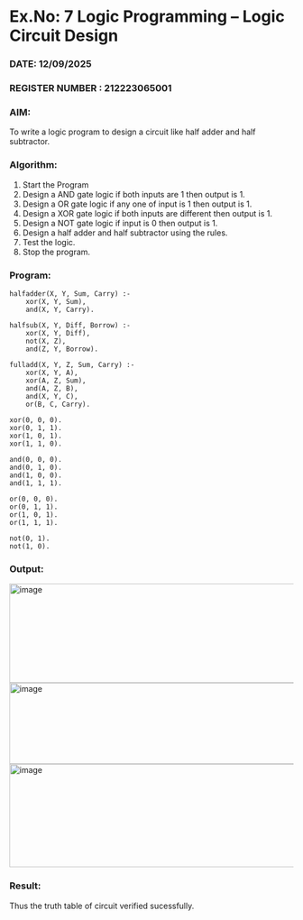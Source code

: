 # Ex.No: 7  Logic Programming –  Logic Circuit Design
### DATE: 12/09/2025                                                                           
### REGISTER NUMBER : 212223065001
### AIM: 
To write a logic program to design a circuit like half adder and half subtractor.
###  Algorithm:
1. Start the Program
2. Design a AND gate logic if both inputs are 1 then output is 1.
3. Design a OR gate logic if any one of input is 1 then output is 1.
4. Design a XOR gate logic if both inputs are different then output is 1.
5. Design a NOT gate logic if input is 0 then output is 1.
6. Design a half adder and half subtractor using the rules.
7. Test the logic.
8. Stop the program.

### Program:

```
halfadder(X, Y, Sum, Carry) :-
    xor(X, Y, Sum),
    and(X, Y, Carry).

halfsub(X, Y, Diff, Borrow) :-
    xor(X, Y, Diff),
    not(X, Z),
    and(Z, Y, Borrow).

fulladd(X, Y, Z, Sum, Carry) :-
    xor(X, Y, A),
    xor(A, Z, Sum),
    and(A, Z, B),
    and(X, Y, C),
    or(B, C, Carry).

xor(0, 0, 0).
xor(0, 1, 1).
xor(1, 0, 1).
xor(1, 1, 0).

and(0, 0, 0).
and(0, 1, 0).
and(1, 0, 0).
and(1, 1, 1).

or(0, 0, 0).
or(0, 1, 1).
or(1, 0, 1).
or(1, 1, 1).

not(0, 1).
not(1, 0).

```

### Output:

<img width="959" height="176" alt="image" src="https://github.com/user-attachments/assets/168b4d80-a3b6-4649-9d4d-752ec6a9bedf" />

<img width="956" height="144" alt="image" src="https://github.com/user-attachments/assets/1750bc31-3d84-4f3b-b5cd-c4a13d0c4050" />

<img width="958" height="183" alt="image" src="https://github.com/user-attachments/assets/3c893cbb-1870-4878-bb76-648a2373ebc1" />


### Result:
Thus the truth table of circuit verified sucessfully.
